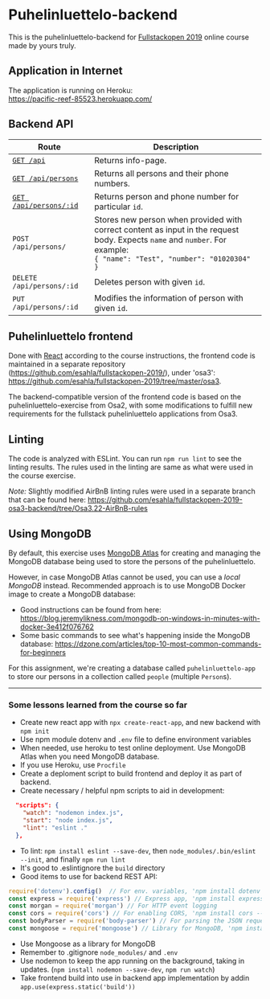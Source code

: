 # Puhelinluettelo-backend
This is the puhelinluettelo-backend for [Fullstackopen 2019](https://fullstackopen.com/) online course made by yours truly.

## Application in Internet
The application is running on Heroku: <br>https://pacific-reef-85523.herokuapp.com/

## Backend API
| Route                  | Description        |
|------------------------|--------------------|
| [`GET /api`](https://pacific-reef-85523.herokuapp.com/api)             | Returns info-page. |
| [`GET /api/persons`](https://pacific-reef-85523.herokuapp.com/api/persons)     | Returns all persons and their phone numbers. |
| [`GET /api/persons/:id`](https://pacific-reef-85523.herokuapp.com/api/persons/3) | Returns person and phone number for particular `id`. |
| `POST /api/persons/`   | Stores new person when provided with correct content as input in the request body. Expects `name` and `number`. For example: <br>```{ "name": "Test", "number": "01020304" }``` |
| `DELETE /api/persons/:id` | Deletes person with given `id`. |
| `PUT /api/persons/:id` | Modifies the information of person with given `id`. |

## Puhelinluettelo frontend

Done with [React](https://reactjs.org/) according to the course instructions, the frontend code is maintained in a separate repository (https://github.com/esahla/fullstackopen-2019/), under 'osa3': https://github.com/esahla/fullstackopen-2019/tree/master/osa3. 

The backend-compatible version of the frontend code is based on the puhelinluettelo-exercise from Osa2, with some modifications to fulfill new requirements for the fullstack puhelinluettelo applications from Osa3. 

## Linting

The code is analyzed with ESLint. You can run `npm run lint` to see the linting results. The rules used in the linting are same as what were used in the course exercise. 

*Note:* Slightly modified AirBnB linting rules were used in a separate branch that can be found here: https://github.com/esahla/fullstackopen-2019-osa3-backend/tree/Osa3.22-AirBnB-rules

## Using MongoDB

By default, this exercise uses [MongoDB Atlas](https://www.mongodb.com/cloud/atlas) for creating and managing the MongoDB database being used to store the persons of the puhelinluettelo. 

However, in case MongoDB Atlas cannot be used, you can use a *local MongoDB* instead. Recommended approach is to use MongoDB Docker image to create a MongoDB database: 

* Good instructions can be found from here: https://blog.jeremylikness.com/mongodb-on-windows-in-minutes-with-docker-3e412f076762
* Some basic commands to see what's happening inside the MongoDB database: https://dzone.com/articles/top-10-most-common-commands-for-beginners

For this assignment, we're creating a database called `puhelinluettelo-app` to store our persons in a collection called `people` (multiple `Person`s).

----

### Some lessons learned from the course so far

* Create new react app with `npx create-react-app`, and new backend with `npm init` 
* Use npm module dotenv and `.env` file to define environment variables
* When needed, use heroku to test online deployment. Use MongoDB Atlas when you need MongoDB database.
* If you use Heroku, use `Procfile`
* Create a deploment script to build frontend and deploy it as part of backend.
* Create necessary / helpful npm scripts to aid in development:
```json
  "scripts": {
    "watch": "nodemon index.js",
    "start": "node index.js",
    "lint": "eslint ."
  },
```
* To lint: `npm install eslint --save-dev`, then `node_modules/.bin/eslint --init`, and finally `npm run lint`
* It's good to .eslintignore the `build` directory
* Good items to use for backend REST API:
```javascript
require('dotenv').config()  // For env. variables, 'npm install dotenv --save'
const express = require('express') // Express app, 'npm install express --save'
const morgan = require('morgan') // For HTTP event logging
const cors = require('cors') // For enabling CORS, 'npm install cors --save'
const bodyParser = require('body-parser') // For parsing the JSON request
const mongoose = require('mongoose') // Library for MongoDB, 'npm install mongoose --save'
```
* Use Mongoose as a library for MongoDB
* Remember to .gitignore `node_modules/` and `.env`
* Use nodemon to keep the app running on the background, taking in updates. (`npm install nodemon --save-dev`, `npm run watch`)
* Take frontend build into use in backend app implementation by addin `app.use(express.static('build'))`
